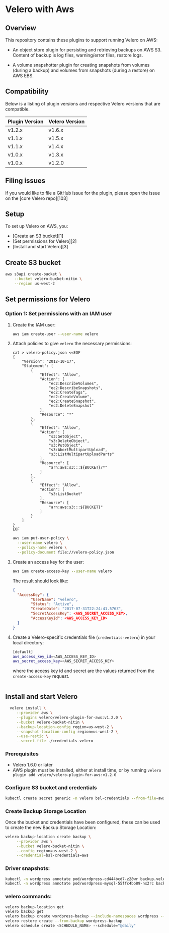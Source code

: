 # Velero with Aws

## Overview

This repository contains these plugins to support running Velero on AWS:

- An object store plugin for persisting and retrieving backups on AWS S3. Content of backup is log files, warning/error files, restore logs.

- A volume snapshotter plugin for creating snapshots from volumes (during a backup) and volumes from snapshots (during a restore) on AWS EBS.


## Compatibility

Below is a listing of plugin versions and respective Velero versions that are compatible.

| Plugin Version  | Velero Version |
|-----------------|----------------|
| v1.2.x          | v1.6.x         |
| v1.1.x          | v1.5.x         |
| v1.1.x          | v1.4.x         |
| v1.0.x          | v1.3.x         |
| v1.0.x          | v1.2.0         |

## Filing issues

If you would like to file a GitHub issue for the plugin, please open the issue on the [core Velero repo][103]


## Setup

To set up Velero on AWS, you:

* [Create an S3 bucket][1]
* [Set permissions for Velero][2]
* [Install and start Velero][3]


## Create S3 bucket

```bash
aws s3api create-bucket \
    --bucket velero-bucket-nitin \
    --region us-west-2
```

## Set permissions for Velero

### Option 1: Set permissions with an IAM user

1. Create the IAM user:

    ```bash
    aws iam create-user --user-name velero
    ```


2. Attach policies to give `velero` the necessary permissions:

    ```
    cat > velero-policy.json <<EOF
    {
        "Version": "2012-10-17",
        "Statement": [
            {
                "Effect": "Allow",
                "Action": [
                    "ec2:DescribeVolumes",
                    "ec2:DescribeSnapshots",
                    "ec2:CreateTags",
                    "ec2:CreateVolume",
                    "ec2:CreateSnapshot",
                    "ec2:DeleteSnapshot"
                ],
                "Resource": "*"
            },
            {
                "Effect": "Allow",
                "Action": [
                    "s3:GetObject",
                    "s3:DeleteObject",
                    "s3:PutObject",
                    "s3:AbortMultipartUpload",
                    "s3:ListMultipartUploadParts"
                ],
                "Resource": [
                    "arn:aws:s3:::${BUCKET}/*"
                ]
            },
            {
                "Effect": "Allow",
                "Action": [
                    "s3:ListBucket"
                ],
                "Resource": [
                    "arn:aws:s3:::${BUCKET}"
                ]
            }
        ]
    }
    EOF
    ```
    ```bash
    aws iam put-user-policy \
      --user-name velero \
      --policy-name velero \
      --policy-document file://velero-policy.json
    ```

3. Create an access key for the user:

    ```bash
    aws iam create-access-key --user-name velero
    ```

    The result should look like:

    ```json
    {
      "AccessKey": {
            "UserName": "velero",
            "Status": "Active",
            "CreateDate": "2017-07-31T22:24:41.576Z",
            "SecretAccessKey": <AWS_SECRET_ACCESS_KEY>,
            "AccessKeyId": <AWS_ACCESS_KEY_ID>
      }
    }
    ```

4. Create a Velero-specific credentials file (`credentials-velero`) in your local directory:

    ```bash
    [default]
    aws_access_key_id=<AWS_ACCESS_KEY_ID>
    aws_secret_access_key=<AWS_SECRET_ACCESS_KEY>
    ```

    where the access key id and secret are the values returned from the `create-access-key` request.
    ```

## Install and start Velero

```bash
  velero install \
     --provider aws \
     --plugins velero/velero-plugin-for-aws:v1.2.0 \
     --bucket velero-bucket-nitin \
     --backup-location-config region=us-west-2 \
     --snapshot-location-config region=us-west-2 \
     --use-restic \
     --secret-file ./credentials-velero
```

### Prerequisites

* Velero 1.6.0 or later
* AWS plugin must be installed, either at install time, or by running `velero plugin add velero/velero-plugin-for-aws:v1.2.0`

### Configure S3 bucket and credentials

```bash
kubectl create secret generic -n velero bsl-credentials --from-file=aws=credentials-velero
```

### Create Backup Storage Location

Once the bucket and credentials have been configured, these can be used to create the new Backup Storage Location:

```bash
velero backup-location create backup \
     --provider aws \
     --bucket velero-bucket-nitin \
     --config region=us-west-2 \
     --credential=bsl-credentials=aws
```

### Driver snapshots:
```bash
kubectl -n wordpress annotate pod/wordpress-cd444bcd7-z28wr backup.velero.io/backup-volumes=wordpress-persistent-storage
kubectl -n wordpress annotate pod/wordpress-mysql-55ffc4bb89-nx2rc backup.velero.io/backup-volumes=mysql-persistent-storage
```

### velero commands:
```bash
velero backup-location get
velero backup get
velero backup create wordpress-backup --include-namespaces wordpress --wait
velero restore create --from-backup wordpress-backup
velero schedule create <SCHEDULE_NAME> --schedule="@daily"
```
